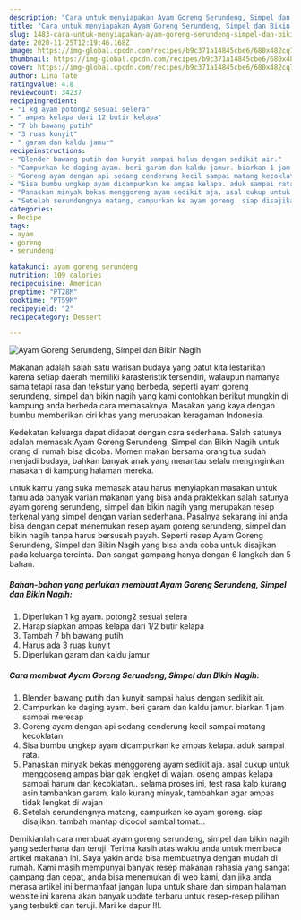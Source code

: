 ```yaml
---
description: "Cara untuk menyiapakan Ayam Goreng Serundeng, Simpel dan Bikin Nagih minggu ini"
title: "Cara untuk menyiapakan Ayam Goreng Serundeng, Simpel dan Bikin Nagih minggu ini"
slug: 1483-cara-untuk-menyiapakan-ayam-goreng-serundeng-simpel-dan-bikin-nagih-minggu-ini
date: 2020-11-25T12:19:46.168Z
image: https://img-global.cpcdn.com/recipes/b9c371a14845cbe6/680x482cq70/ayam-goreng-serundeng-simpel-dan-bikin-nagih-foto-resep-utama.jpg
thumbnail: https://img-global.cpcdn.com/recipes/b9c371a14845cbe6/680x482cq70/ayam-goreng-serundeng-simpel-dan-bikin-nagih-foto-resep-utama.jpg
cover: https://img-global.cpcdn.com/recipes/b9c371a14845cbe6/680x482cq70/ayam-goreng-serundeng-simpel-dan-bikin-nagih-foto-resep-utama.jpg
author: Lina Tate
ratingvalue: 4.8
reviewcount: 34237
recipeingredient:
- "1 kg ayam potong2 sesuai selera"
- " ampas kelapa dari 12 butir kelapa"
- "7 bh bawang putih"
- "3 ruas kunyit"
- " garam dan kaldu jamur"
recipeinstructions:
- "Blender bawang putih dan kunyit sampai halus dengan sedikit air."
- "Campurkan ke daging ayam. beri garam dan kaldu jamur. biarkan 1 jam sampai meresap"
- "Goreng ayam dengan api sedang cenderung kecil sampai matang kecoklatan."
- "Sisa bumbu ungkep ayam dicampurkan ke ampas kelapa. aduk sampai rata."
- "Panaskan minyak bekas menggoreng ayam sedikit aja. asal cukup untuk menggoseng ampas biar gak lengket di wajan. oseng ampas kelapa sampai harum dan kecoklatan.. selama proses ini, test rasa kalo kurang asin tambahkan garam. kalo kurang minyak, tambahkan agar ampas tidak lengket di wajan"
- "Setelah serundengnya matang, campurkan ke ayam goreng. siap disajikan. tambah mantap dicocol sambal tomat..."
categories:
- Recipe
tags:
- ayam
- goreng
- serundeng

katakunci: ayam goreng serundeng 
nutrition: 109 calories
recipecuisine: American
preptime: "PT28M"
cooktime: "PT59M"
recipeyield: "2"
recipecategory: Dessert

---
```



![Ayam Goreng Serundeng, Simpel dan Bikin Nagih](https://img-global.cpcdn.com/recipes/b9c371a14845cbe6/680x482cq70/ayam-goreng-serundeng-simpel-dan-bikin-nagih-foto-resep-utama.jpg)

Makanan adalah salah satu warisan budaya yang patut kita lestarikan karena setiap daerah memiliki karasteristik tersendiri, walaupun namanya sama tetapi rasa dan tekstur yang berbeda, seperti ayam goreng serundeng, simpel dan bikin nagih yang kami contohkan berikut mungkin di kampung anda berbeda cara memasaknya. Masakan yang kaya dengan bumbu memberikan ciri khas yang merupakan keragaman Indonesia

Kedekatan keluarga dapat didapat dengan cara sederhana. Salah satunya adalah memasak Ayam Goreng Serundeng, Simpel dan Bikin Nagih untuk orang di rumah bisa dicoba. Momen makan bersama orang tua sudah menjadi budaya, bahkan banyak anak yang merantau selalu menginginkan masakan di kampung halaman mereka.



untuk kamu yang suka memasak atau harus menyiapkan masakan untuk tamu ada banyak varian makanan yang bisa anda praktekkan salah satunya ayam goreng serundeng, simpel dan bikin nagih yang merupakan resep terkenal yang simpel dengan varian sederhana. Pasalnya sekarang ini anda bisa dengan cepat menemukan resep ayam goreng serundeng, simpel dan bikin nagih tanpa harus bersusah payah.
Seperti resep Ayam Goreng Serundeng, Simpel dan Bikin Nagih yang bisa anda coba untuk disajikan pada keluarga tercinta. Dan sangat gampang hanya dengan 6 langkah dan 5 bahan.


<!--inarticleads1-->

##### Bahan-bahan yang perlukan membuat Ayam Goreng Serundeng, Simpel dan Bikin Nagih:

1. Diperlukan 1 kg ayam. potong2 sesuai selera
1. Harap siapkan  ampas kelapa dari 1/2 butir kelapa
1. Tambah 7 bh bawang putih
1. Harus ada 3 ruas kunyit
1. Diperlukan  garam dan kaldu jamur




<!--inarticleads2-->

##### Cara membuat  Ayam Goreng Serundeng, Simpel dan Bikin Nagih:

1. Blender bawang putih dan kunyit sampai halus dengan sedikit air.
1. Campurkan ke daging ayam. beri garam dan kaldu jamur. biarkan 1 jam sampai meresap
1. Goreng ayam dengan api sedang cenderung kecil sampai matang kecoklatan.
1. Sisa bumbu ungkep ayam dicampurkan ke ampas kelapa. aduk sampai rata.
1. Panaskan minyak bekas menggoreng ayam sedikit aja. asal cukup untuk menggoseng ampas biar gak lengket di wajan. oseng ampas kelapa sampai harum dan kecoklatan.. selama proses ini, test rasa kalo kurang asin tambahkan garam. kalo kurang minyak, tambahkan agar ampas tidak lengket di wajan
1. Setelah serundengnya matang, campurkan ke ayam goreng. siap disajikan. tambah mantap dicocol sambal tomat...




Demikianlah cara membuat ayam goreng serundeng, simpel dan bikin nagih yang sederhana dan teruji. Terima kasih atas waktu anda untuk membaca artikel makanan ini. Saya yakin anda bisa membuatnya dengan mudah di rumah. Kami masih mempunyai banyak resep makanan rahasia yang sangat gampang dan cepat, anda bisa menemukan di web kami, dan jika anda merasa artikel ini bermanfaat jangan lupa untuk share dan simpan halaman website ini karena akan banyak update terbaru untuk resep-resep pilihan yang terbukti dan teruji. Mari ke dapur !!!. 
